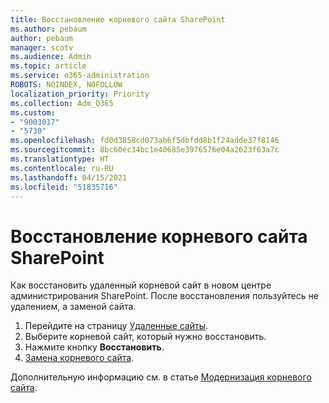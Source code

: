 ```yaml
---
title: Восстановление корневого сайта SharePoint
ms.author: pebaum
author: pebaum
manager: scotv
ms.audience: Admin
ms.topic: article
ms.service: o365-administration
ROBOTS: NOINDEX, NOFOLLOW
localization_priority: Priority
ms.collection: Adm_O365
ms.custom:
- "9003017"
- "5730"
ms.openlocfilehash: fd0d3858cd073ab6f5dbfdd8b1f24adde37f8146
ms.sourcegitcommit: 8bc60ec34bc1e40685e3976576e04a2623f63a7c
ms.translationtype: HT
ms.contentlocale: ru-RU
ms.lasthandoff: 04/15/2021
ms.locfileid: "51835716"
---
```

# <a name="restore-the-sharepoint-root-site"></a>Восстановление корневого сайта SharePoint

Как восстановить удаленный корневой сайт в новом центре администрирования SharePoint. После восстановления пользуйтесь не удалением, а заменой сайта.

1. Перейдите на страницу [Удаленные сайты](https://admin.microsoft.com/sharepoint?page=recycleBin&modern=true). 
2. Выберите корневой сайт, который нужно восстановить.
3. Нажмите кнопку **Восстановить**. 
4. [Замена корневого сайта](https://docs.microsoft.com/sharepoint/troubleshoot/sites/url-that-resides-under-root-site-collection-is-broken).

Дополнительную информацию см. в статье [Модернизация корневого сайта](https://docs.microsoft.com/sharepoint/modern-root-site).
